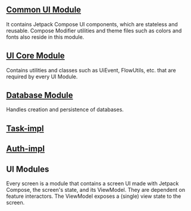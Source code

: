 ## [Common UI Module](https://github.com/kasem-sm/SlimeKT/tree/dev/common-ui)

It contains Jetpack Compose UI components, which are stateless and reusable. Compose Modifier utilities and theme files such as colors and fonts also reside in this module.

## [UI Core Module](https://github.com/kasem-sm/SlimeKT/tree/dev/ui-core)

Contains utilities and classes such as UiEvent, FlowUtils, etc. that are required by every UI Module.

## [Database Module](https://github.com/kasem-sm/SlimeKT/tree/dev/data)

Handles creation and persistence of databases.

## [Task-impl]()

## [Auth-impl]()

## UI Modules

Every screen is a module that contains a screen UI made with Jetpack Compose, the screen's state, and its ViewModel. They are dependent on feature interactors. The ViewModel exposes a (single) view state to the screen.
